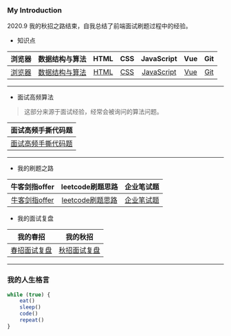 ### My Introduction

<!--
**lf2021/lf2021** is a ✨ _special_ ✨ repository because its `README.md` (this file) appears on your GitHub profile.

Here are some ideas to get you started:

-->

2020.9 我的秋招之路结束，自我总结了前端面试刷题过程中的经验。

- 知识点

|浏览器|数据结构与算法|HTML|CSS|JavaScript|Vue|Git|
|:-----:|:-----:|:-----:|:-----:|:-----:|:-----:|:-----:|
|[浏览器](https://github.com/lf2021/Front-End-Interview/blob/master/01.浏览器/浏览器.md)|[数据结构与算法](https://github.com/lf2021/Front-End-Interview/blob/master/02.数据结构与算法/数据结构与算法.md)|[HTML](https://github.com/lf2021/Front-End-Interview/blob/master/03.HTML/html.md)|[CSS](./04.CSS/css.md)|[JavaScript](https://github.com/lf2021/Front-End-Interview/blob/master/05.JavaScript/js.md)|[Vue](https://github.com/lf2021/Front-End-Interview/blob/master/06.Vue/vue.md)|[Git](https://github.com/lf2021/Front-End-Interview/blob/master/10.git常用指令/git常用指令.md)|

---

- 面试高频算法

> 这部分来源于面试经验，经常会被询问的算法问题。

|面试高频手撕代码题|
|:---:|
|[面试高频手撕代码题](https://github.com/lf2021/Front-End-Interview/blob/master/08.面试高频手撕代码题/面试高频手撕代码题.md)|

---

- 我的刷题之路

|牛客剑指offer|leetcode刷题思路|企业笔试题|
|:---:|:---:|:---:|
|[牛客剑指offer](https://github.com/lf2021/Front-End-Interview/blob/master/07.算法刷题/牛客网%20-%20剑指offer.md)|[leetcode刷题思路](https://github.com/lf2021/Front-End-Interview/blob/master/07.算法刷题/leetcode思路.md)|[企业笔试题](https://github.com/lf2021/Front-End-Interview/blob/master/07.算法刷题/牛客网%20-%20企业笔试题.md)|


- 我的面试复盘

|我的春招|我的秋招|
|:---------:|:---------:|
|[春招面试复盘](https://github.com/lf2021/Front-End-Interview/blob/master/09.面试复盘/Lee/春招面试复盘.md)|[秋招面试复盘](https://github.com/lf2021/Front-End-Interview/blob/master/09.面试复盘/Lee/秋招面试复盘.md)|

---

### 我的人生格言

```js
while (true) {
    eat()
    sleep()
    code()
    repeat()
}
```
